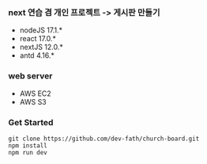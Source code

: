 ### next 연습 겸 개인 프로젝트 -> 게시판 만들기

* nodeJS 17.1.*
* react 17.0.*
* nextJS 12.0.*
* antd 4.16.*

### web server

* AWS EC2
* AWS S3

### Get Started
```
git clone https://github.com/dev-fath/church-board.git
npm install
npm run dev
```
